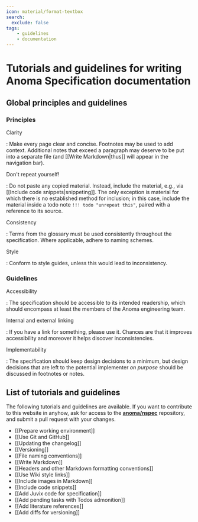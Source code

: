 ```yaml
---
icon: material/format-textbox
search:
  exclude: false
tags:
    - guidelines
    - documentation
---
```


# Tutorials and guidelines for writing Anoma Specification documentation

## Global principles and guidelines

### Principles

Clarity

: Make every page clear and concise.
Footnotes may be used to add context.
Additional notes that exceed a paragraph may deserve to be put into a separate file
(and [[Write Markdown|thus]] will appear in the navigation bar).

Don't repeat yourself!

: Do not paste any copied material.
Instead, include the material, e.g., via [[Include code snippets|snippeting]].
The only exception is material for which there is no established method for inclusion;
in this case,
include the material inside a todo note `!!! todo "unrepeat this"`,
paired with a reference to its source.

Consistency

: Terms from the glossary must be used consistently throughout the specification.
Where applicable, adhere to naming schemes.


Style

: Conform to style guides, unless this would lead to inconsistency.

### Guidelines

Accessibility

: The specification should be accessible to its intended readership,
which should encompass at least the members of the Anoma engineering team.

Internal and external linking

: If you have a link for something, please use it.
Chances are that it improves accessibility and moreover
it helps discover inconsistencies.

Implementability

: The specification should keep design decisions to a minimum,
but design decisions that are left to the potential implementer _on purpose_
should be discussed in footnotes or notes.


## List of tutorials and guidelines

The following tutorials and guidelines are available. If you want to contribute
to this website in anyhow, ask for access to the
**[anoma/nspec](http://github.com/anoma/nspec)** repository, and submit a pull
request with your changes.

- [[Prepare working environment]]
- [[Use Git and GitHub]]
- [[Updating the changelog]]
- [[Versioning]]
- [[File naming conventions]]
- [[Write Markdown]]
- [[Headers and other Markdown formatting conventions]]
- [[Use Wiki style links]]
- [[Include images in Markdown]]
- [[Include code snippets]]
- [[Add Juvix code for specification]]
- [[Add pending tasks with Todos admonition]]
- [[Add literature references]]
- [[Add diffs for versioning]]
